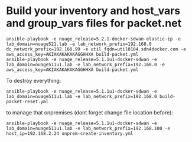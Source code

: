 # Build your inventory and host_vars and group_vars files for packet.net

```
ansible-playbook -e nuage_release=5.2.1-docker-sdwan-elastic-ip -e lab_domain=nuage521.lab -e lab_network_prefix=192.168.0 dc_network_prefix=192.168.99 -e util_fqdn=util0104.sdn4docker.com -e aws_access_key=AKIAKAKAKAKAGGHHXA build-packet.yml
ansible-playbook -e nuage_release=5.1.1u1-docker-sdwan -e lab_domain=nuage511u1.lab -e lab_network_prefix=192.168.0 -e aws_access_key=AKIAKAKAKAKAGGHHXA build-packet.yml
```

To destroy everything:
```
ansible-playbook -e nuage_release=5.1.1u1-docker-sdwan -e lab_domain=nuage511u1.lab -e lab_network_prefix=192.168.0 build-packet-reset.yml
```

to manage that onpremises (dont forget change file location before):
```
ansible-playbook -e nuage_release=5.1.1u1-docker-sdwan -e lab_domain=nuage511u1.lab -e lab_network_prefix=192.168.100 -e host_ip=192.168.2.24 onprem-create-inventory.yml
```

